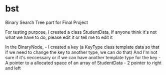
# bst
Binary Search Tree part for Final Project

For testing purpose, I created a class StudentData, If anyone think it's not what we have to do, please edit it or tell me to edit it

In the BinaryNode, 
         - I created a key (a KeyType class template data so that if we need to change the key to another type, we can do that) 
           And I'm not sure if it's neccessary or if we can have another template type for the key
         - A pointer to a allocated space of an array of StudentData
         - 2 pointer to right and left
